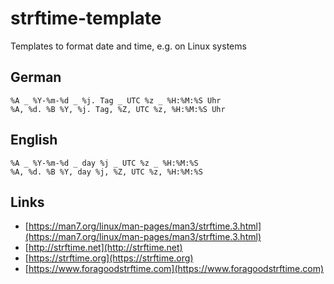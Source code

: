 # strftime-template
Templates to format date and time, e.g. on Linux systems

## German
```
%A _ %Y-%m-%d _ %j. Tag _ UTC %z _ %H:%M:%S Uhr
%A, %d. %B %Y, %j. Tag, %Z, UTC %z, %H:%M:%S Uhr
```

## English
```
%A _ %Y-%m-%d _ day %j _ UTC %z _ %H:%M:%S
%A, %d. %B %Y, day %j, %Z, UTC %z, %H:%M:%S
```

## Links
- [https://man7.org/linux/man-pages/man3/strftime.3.html](https://man7.org/linux/man-pages/man3/strftime.3.html)
- [http://strftime.net](http://strftime.net)
- [https://strftime.org](https://strftime.org)
- [https://www.foragoodstrftime.com](https://www.foragoodstrftime.com)
